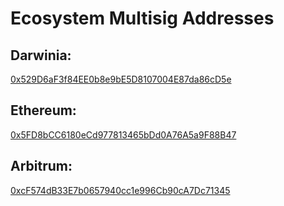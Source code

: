 # Ecosystem Multisig Addresses

## Darwinia: 
[0x529D6aF3f84EE0b8e9bE5D8107004E87da86cD5e](https://darwinia.subscan.io/account/0x529D6aF3f84EE0b8e9bE5D8107004E87da86cD5e)

## Ethereum:
[0x5FD8bCC6180eCd977813465bDd0A76A5a9F88B47](https://etherscan.io/address/0x5FD8bCC6180eCd977813465bDd0A76A5a9F88B47)

## Arbitrum:
[0xcF574dB33E7b0657940cc1e996Cb90cA7Dc71345](https://arbiscan.io/address/0xcF574dB33E7b0657940cc1e996Cb90cA7Dc71345)
